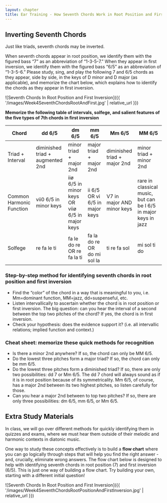 ```yaml
---
layout: chapter
title: Ear Training - How Seventh Chords Work in Root Position and First Inversion
---
```


## Inverting Seventh Chords

Just like triads, seventh chords may be inverted. 

When seventh chords appear in root position, we identify them with the figured bass “7” as an abbreviation of “1-3-5-7.” When they appear in first inversion, we identify them with the figured bass “6/5” as an abbreviation of “1-3-5-6.” Please study, sing, and play the following 7 and 6/5 chords as they appear, side by side, in the keys of D minor and D major (as applicable), and memorize the chart below, which explains how to identify the chords as they appear in first inversion.

![Seventh Chords In Root Position and First Inversion]({{ '/images/Week4SeventhChordsRootAndFirst.jpg' | relative_url }})

**Memorize the following table of intervals, solfege, and salient features of the five types of 7th chords in first inversion**

Chord   |   dd 6/5   |   dm 6/5   |   mm 6/5   |   Mm 6/5   |   MM 6/5   
---   |   ---   |   ---   |   ---   |   ---   |   ---   
Triad + Interval   |   diminished triad + augmented 2nd   |   minor triad + major 2nd   |   major triad + major 2nd   |   diminished triad + major 2nd   |   minor triad + minor 2nd   
Common Harmonic Function   |   vii0 6/5 in minor keys   |   iiø 6/5 in minor keys OR viiø 6/5 in major keys   |   ii 6/5 OR vi 6/5 in major keys   |   V7 in major AND minor keys   |   rare in classical music, but can be I 6/5 in major keys in jazz   
Solfege   |   re fa le ti   |   fa le do re OR re fa la ti   |   fa la do re OR do mi sol la   |   ti re fa sol   |   mi sol ti do   

### Step-by-step method for identifying seventh chords in root position and first inversion

- Find the “color” of the chord in a way that is meaningful to you, i.e. Mm=dominant function, MM=jazz, dd=suspenseful, etc.
- Listen intervallically to ascertain whether the chord is in root position or first inversion. The big question: can you hear the interval of a second between the top two pitches of the chord? If yes, the chord is in first inversion.
- Check your hypothesis: does the evidence support it? (i.e. all intervallic relations; implied function and context.)

### Cheat sheet: memorize these quick methods for recognition

- Is there a minor 2nd anywhere? If so, the chord can only be MM 6/5.
- Do the lowest three pitches form a major triad? If so, the chord can only be mm 6/5. 
- Do the lowest three pitches form a diminished triad? If so, there are only two possibilities: dd 7 or Mm 6/5. The dd 7 chord will always sound as if it is in root position because of its symmetricality. Mm 6/5, of course, has a major 2nd between its two highest pitches, so listen carefully for those.
- Can you hear a major 2nd between to top two pitches? If so, there are only three possibilities: dm 6/5, mm 6/5, or Mm 6/5.

## Extra Study Materials

In class, we will go over different methods for quickly identifying them in quizzes and exams, where we must hear them outside of their melodic and harmonic contexts in diatonic music. 

One way to study these concepts effectively is to build a **flow chart** where you can go logically through steps that will help you find the right answer - and, crucially, eliminate wrong answers. The flow chart below is designed to help with identifying seventh chords in root position (7) and first inversion (6/5). This is just one way of building a flow chart. Try building your own, starting with a different initial question!

![Seventh Chords In Root Position and First Inversion]({{ '/images/Week4SeventhChordsRootPositionAndFirstInversion.jpg' | relative_url }})

